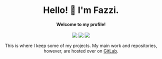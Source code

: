 <h1 align="center">Hello! 👋 I'm Fazzi.</h1>
<h4 align="center">Welcome to my profile!</h4>

<p align="center">
  <a href="https://gitlab.com/users/fazzi/projects"><img src="https://img.shields.io/badge/GitLab-Projects-FF6F61?style=for-the-badge&logo=gitlab&logoColor=white"></a>
  <a href="https://archlinux.org/"><img src="https://img.shields.io/badge/Arch_Linux-1793D1?style=for-the-badge&logo=arch-linux&logoColor=white"></a>
  <a href="https://gitlab.com/fazzi/dotfiles"><img src="https://img.shields.io/badge/Dotfiles-On_GitLab-FFC107?style=for-the-badge&logo=files&logoColor=white"></a>
</p>

<p align="center">
  This is where I keep some of my projects. My main work and repositories, however, are hosted over on <a href="https://gitlab.com/Fazzi">GitLab</a>.
</p>
